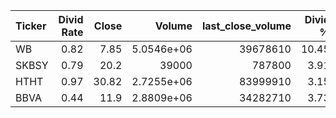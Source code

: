 | Ticker   |   Divid Rate |   Close |         Volume |   last_close_volume |   Divid % | 5_Days_pos   | above_SMA_50   |
|:---------|-------------:|--------:|---------------:|--------------------:|----------:|:-------------|:---------------|
| WB       |         0.82 |    7.85 |     5.0546e+06 |            39678610 |     10.45 | False        | False          |
| SKBSY    |         0.79 |   20.2  | 39000          |              787800 |      3.91 | False        | False          |
| HTHT     |         0.97 |   30.82 |     2.7255e+06 |            83999910 |      3.15 | False        | False          |
| BBVA     |         0.44 |   11.9  |     2.8809e+06 |            34282710 |      3.73 | False        | False          |